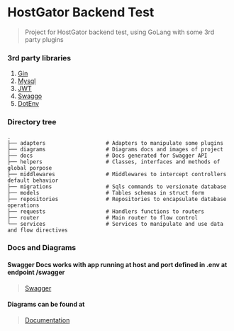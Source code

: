 HostGator Backend Test
============================
> Project for HostGator backend test, using GoLang with some 3rd party plugins

### 3rd party libraries
1. [Gin](https://github.com/gin-gonic/gin) 
2. [Mysql](https://github.com/go-sql-driver/mysql)
3. [JWT](https://github.com/dgrijalva/jwt-go)
4. [Swaggo](https://github.com/swaggo/swag)
5. [DotEnv](https://github.com/subosito/gotenv)

### Directory tree

    .
    ├── adapters                   # Adapters to manipulate some plugins
    ├── diagrams                   # Diagrams docs and images of project
    ├── docs                       # Docs generated for Swagger API
    ├── helpers                    # Classes, interfaces and methods of global porpose
    ├── middlewares                # Middlewares to intercept controllers default behavior
    ├── migrations                 # Sqls commands to versionate database
    ├── models                     # Tables schemas in struct form
    ├── repositories               # Repositories to encapsulate database operations
    ├── requests                   # Handlers functions to routers
    ├── router                     # Main router to flow control
    └── services                   # Services to manipulate and use data and flow directives 

### Docs and Diagrams
#### Swagger Docs works with app running at host and port defined in .env at endpoint /swagger
> [Swagger](https://envhost:appport/swagger)

#### Diagrams can be found at
> [Documentation](https://github.com/wiltonlcsj/golang-catbreed/tree/master/diagrams)